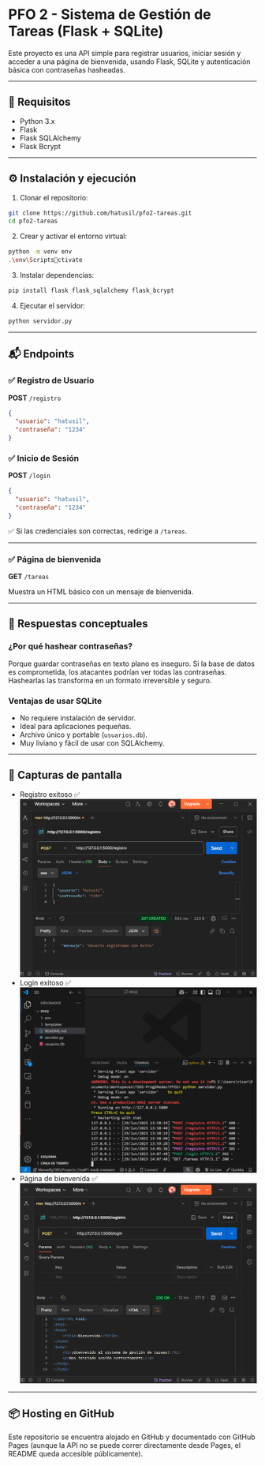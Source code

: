 # PFO 2 - Sistema de Gestión de Tareas (Flask + SQLite)

Este proyecto es una API simple para registrar usuarios, iniciar sesión y acceder a una página de bienvenida, usando Flask, SQLite y autenticación básica con contraseñas hasheadas.

---

## 🚀 Requisitos

- Python 3.x
- Flask
- Flask SQLAlchemy
- Flask Bcrypt

---

## ⚙️ Instalación y ejecución

1. Clonar el repositorio:

```bash
git clone https://github.com/hatusil/pfo2-tareas.git
cd pfo2-tareas
```

2. Crear y activar el entorno virtual:

```bash
python -m venv env
.\env\Scriptsctivate
```

3. Instalar dependencias:

```bash
pip install flask flask_sqlalchemy flask_bcrypt
```

4. Ejecutar el servidor:

```bash
python servidor.py
```

---

## 📬 Endpoints

### ✅ Registro de Usuario

**POST** `/registro`

```json
{
  "usuario": "hatusil",
  "contraseña": "1234"
}
```

### ✅ Inicio de Sesión

**POST** `/login`

```json
{
  "usuario": "hatusil",
  "contraseña": "1234"
}
```

✅ Si las credenciales son correctas, redirige a `/tareas`.

---

### ✅ Página de bienvenida

**GET** `/tareas`

Muestra un HTML básico con un mensaje de bienvenida.

---

## 🧠 Respuestas conceptuales

### ¿Por qué hashear contraseñas?

Porque guardar contraseñas en texto plano es inseguro. Si la base de datos es comprometida, los atacantes podrían ver todas las contraseñas. Hashearlas las transforma en un formato irreversible y seguro.

### Ventajas de usar SQLite

- No requiere instalación de servidor.
- Ideal para aplicaciones pequeñas.
- Archivo único y portable (`usuarios.db`).
- Muy liviano y fácil de usar con SQLAlchemy.

---

## 📸 Capturas de pantalla

- Registro exitoso ✅
  ![Registro exitoso](imagenes/registro.png)
- Login exitoso ✅
  ![Login exitoso](imagenes/login.png)
- Página de bienvenida ✅
  ![Página de bienvenida](imagenes/bienvenida.png)
---

## 📦 Hosting en GitHub

Este repositorio se encuentra alojado en GitHub y documentado con GitHub Pages (aunque la API no se puede correr directamente desde Pages, el README queda accesible públicamente).